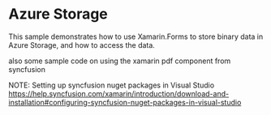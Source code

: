# Azure Storage

This sample demonstrates how to use Xamarin.Forms to store binary data in Azure Storage, and how to access the data.

also some sample code on using the xamarin pdf component from syncfusion

NOTE: Setting up syncfusion nuget packages in Visual Studio
https://help.syncfusion.com/xamarin/introduction/download-and-installation#configuring-syncfusion-nuget-packages-in-visual-studio
